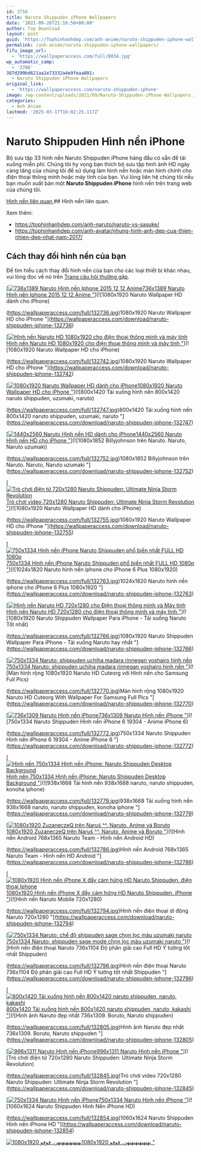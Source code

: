 ```yaml
---
id: 3756
title: Naruto Shippuden iPhone Wallpapers
date: '2021-09-26T21:16:50+00:00'
author: Top Download
layout: post
guid: 'https://Tophinhanhdep.com/anh-anime/naruto-shippuden-iphone-wallpapers/'
permalink: /anh-anime/naruto-shippuden-iphone-wallpapers/
fifu_image_url:
  - 'https://wallpaperaccess.com/full/8034.jpg'
wp_automatic_camp:
  - '2766'
387d299bd621aa2e73332a4e9feaa801:
  - Naruto Shippuden iPhone Wallpapers
original_link:
  - 'https://wallpaperaccess.com/naruto-shippuden-iphone'
image: /wp-content/uploads/2021/09/Naruto-Shippuden-iPhone-Wallpapers.jpg
categories:
  - Ảnh Anime
lastmod: '2025-03-17T16:02:25.117Z'
---
```

# Naruto Shippuden Hình nền iPhone

Bộ sưu tập 33 hình nền Naruto Shippuden iPhone hàng đầu có sẵn để tải xuống miễn phí. Chúng tôi hy vọng bạn thích bộ sưu tập hình ảnh HD ngày càng tăng của chúng tôi để sử dụng làm hình nền hoặc màn hình chính cho điện thoại thông minh hoặc máy tính của bạn. Vui lòng liên hệ chúng tôi nếu bạn muốn xuất bản một **Naruto Shippuden iPhone** hình nền trên trang web của chúng tôi.

[Hình nền liên quan ](#related) ## Hình nền liên quan.

   
 Xem thêm:

   
- <https://tophinhanhdep.com/anh-naruto/naruto-vs-sasuke/>
- <https://tophinhanhdep.com/anh-avatar/nhung-hinh-anh-dep-cua-thien-nhien-dep-nhat-nam-2017/>

## Cách thay đổi hình nền của bạn

Để tìm hiểu cách thay đổi hình nền của bạn cho các loại thiết bị khác nhau, vui lòng đọc về nó trên [Trang câu hỏi thường gặp](https://tophinhanhdep.com/faq/).

  
[[![736x1389 Naruto Hình nền Iphone 2015 12 12 Anime](https://wallpaperaccess.com/full/8034.jpg)736x1389 Naruto Hình nền Iphone 2015 12 12 Anime "](https://wallpaperaccess.com/download/naruto-shippuden-iphone-8034)](![1080x1920 Naruto Wallpaper HD dành cho iPhone)

(https://wallpaperaccess.com/full/132736.jpg)1080x1920 Naruto Wallpaper HD cho iPhone "](https://wallpaperaccess.com/download/naruto-shippuden-iphone-132736)

[[![Hình nền Naruto HD 1080x1920 cho điện thoại thông minh và máy tính](https://wallpaperaccess.com/full/132739.jpg)Hình nền Naruto HD 1080x1920 cho điện thoại thông minh và máy tính "](https://wallpaperaccess.com/download/naruto-shippuden-iphone-132739)](![1080x1920 Naruto Wallpaper HD cho iPhone)

(https://wallpaperaccess.com/full/132742.jpg)1080x1920 Naruto Wallpaper HD cho iPhone "](https://wallpaperaccess.com/download/naruto-shippuden-iphone-132742)

[[![1080x1920 Naruto Wallpaper HD dành cho iPhone](https://wallpaperaccess.com/full/132744.jpg)1080x1920 Naruto Wallpaper HD cho iPhone "](https://wallpaperaccess.com/download/naruto-shippuden-iphone-132744)](![800x1420 Tải xuống hình nền 800x1420 naruto shippuden, uzumaki, naruto)

(https://wallpaperaccess.com/full/132747.jpg)800x1420 Tải xuống hình nền 800x1420 naruto shippuden, uzumaki, naruto "](https://wallpaperaccess.com/download/naruto-shippuden-iphone-132747)

[[![1440x2560 Naruto Hình nền HD dành cho iPhone](https://wallpaperaccess.com/full/132749.jpg)1440x2560 Naruto Hình nền HD cho iPhone "](https://wallpaperaccess.com/download/naruto-shippuden-iphone-132749)](![1080x1852 Billyjohnson trên Naruto.  Naruto, Naruto uzumaki)

(https://wallpaperaccess.com/full/132752.jpg)1080x1852 Billyjohnson trên Naruto. Naruto, Naruto uzumaki "](https://wallpaperaccess.com/download/naruto-shippuden-iphone-132752)

[[![Trò chơi điện tử 720x1280 Naruto Shippuden: Ultimate Ninja Storm Revolution](https://wallpaperaccess.com/full/132754.jpg)Trò chơi video 720x1280 Naruto Shippuden: Ultimate Ninja Storm Revolution "](https://wallpaperaccess.com/download/naruto-shippuden-iphone-132754)](![1080x1920 Naruto Wallpaper HD dành cho iPhone)

(https://wallpaperaccess.com/full/132755.jpg)1080x1920 Naruto Wallpaper HD cho iPhone "](https://wallpaperaccess.com/download/naruto-shippuden-iphone-132755)

[[![750x1334 Hình nền iPhone Naruto Shippuden phổ biến nhất FULL HD 1080p](https://wallpaperaccess.com/full/132758.jpg)750x1334 Hình nền iPhone Naruto Shippuden phổ biến nhất FULL HD 1080p "](https://wallpaperaccess.com/download/naruto-shippuden-iphone-132758)](![1024x1820 Naruto hình nền iphone cho iPhone 6 Plus 1080x1920)

(https://wallpaperaccess.com/full/132763.jpg)1024x1820 Naruto hình nền iphone cho iPhone 6 Plus 1080x1920 "](https://wallpaperaccess.com/download/naruto-shippuden-iphone-132763)

[[![Hình nền Naruto HD 720x1280 cho Điện thoại thông minh và Máy tính](https://wallpaperaccess.com/full/132765.jpg)Hình nền Naruto HD 720x1280 cho điện thoại thông minh và máy tính "](https://wallpaperaccess.com/download/naruto-shippuden-iphone-132765)](![1080x1920 Naruto Shippuden Wallpaper Para iPhone - Tải xuống Naruto Tốt nhất)

(https://wallpaperaccess.com/full/132766.jpg)1080x1920 Naruto Shippuden Wallpaper Para iPhone - Tải xuống Naruto hay nhất "](https://wallpaperaccess.com/download/naruto-shippuden-iphone-132766)

[[![750x1334 Naruto: shippuden uchiha madara rinnegan yoshairo hình nền](https://wallpaperaccess.com/full/132767.jpg)750x1334 Naruto: shippuden uchiha madara rinnegan yoshairo hình nền "](https://wallpaperaccess.com/download/naruto-shippuden-iphone-132767)](![Màn hình rộng 1080x1920 Naruto HD Cuteorg với Hình nền cho Samsung Full Pics)

(https://wallpaperaccess.com/full/132770.jpg)Màn hình rộng 1080x1920 Naruto HD Cuteorg With Wallpaper For Samsung Full Pics "](https://wallpaperaccess.com/download/naruto-shippuden-iphone-132770)

[[![736x1309 Naruto Hình nền iPhone](https://wallpaperaccess.com/full/132771.jpg)736x1309 Naruto Hình nền iPhone "](https://wallpaperaccess.com/download/naruto-shippuden-iphone-132771)](![750x1334 Naruto Shippuden Hình nền iPhone 6 19304 - Anime iPhone 6)

(https://wallpaperaccess.com/full/132772.jpg)750x1334 Naruto Shippuden Hình nền iPhone 6 19304 - Anime iPhone 6 "](https://wallpaperaccess.com/download/naruto-shippuden-iphone-132772)

[[![Hình nền 750x1334 Hình nền iPhone: Naruto Shippuden Desktop Background](https://wallpaperaccess.com/full/132774.jpg)Hình nền 750x1334 Hình nền iPhone: Naruto Shippuden Desktop Background "](https://wallpaperaccess.com/download/naruto-shippuden-iphone-132774)](![938x1668 Tải hình nền 938x1668 naruto, naruto shippuden, konoha iphone)

(https://wallpaperaccess.com/full/132779.jpg)938x1668 Tải xuống hình nền 938x1668 naruto, naruto shippuden, konoha iphone "](https://wallpaperaccess.com/download/naruto-shippuden-iphone-132779)

[[![1080x1920 ZuzaneczeQ trên Naruś ^^.  Naruto, Anime và Boruto](https://wallpaperaccess.com/full/132784.jpg)1080x1920 ZuzaneczeQ trên Naruś ^^. Naruto, Anime và Boruto "](https://wallpaperaccess.com/download/naruto-shippuden-iphone-132784)](![Hình nền Android 768x1365 Naruto Team - Hình nền Android HD)

(https://wallpaperaccess.com/full/132786.jpg)Hình nền Android 768x1365 Naruto Team - Hình nền HD Android "](https://wallpaperaccess.com/download/naruto-shippuden-iphone-132786)

[[![1080x1920 Hình nền iPhone X đầy cảm hứng HD Naruto Shippuden.  điện thoại Iphone](https://wallpaperaccess.com/full/132790.jpg)1080x1920 Hình nền iPhone X đầy cảm hứng HD Naruto Shippuden. iPhone "](https://wallpaperaccess.com/download/naruto-shippuden-iphone-132790)](![Hình nền Naruto Mobile 720x1280)

(https://wallpaperaccess.com/full/132794.jpg)Hình nền điện thoại di động Naruto 720x1280 "](https://wallpaperaccess.com/download/naruto-shippuden-iphone-132794)

[[![750x1334 Naruto: chế độ shippuden sage chọn lọc màu uzumaki naruto](https://wallpaperaccess.com/full/132795.jpg)750x1334 Naruto: shippuden sage mode chọn lọc màu uzumaki naruto "](https://wallpaperaccess.com/download/naruto-shippuden-iphone-132795)](![Hình nền điện thoại Naruto 736x1104 Độ phân giải cao Full HD Ý tưởng tốt nhất Shippuden)

(https://wallpaperaccess.com/full/132796.jpg)Hình nền điện thoại Naruto 736x1104 Độ phân giải cao Full HD Ý tưởng tốt nhất Shippuden "](https://wallpaperaccess.com/download/naruto-shippuden-iphone-132796)

[[![800x1420 Tải xuống hình nền 800x1420 naruto shippuden, naruto, kakashi](https://wallpaperaccess.com/full/132798.jpg)800x1420 Tải xuống hình nền 800x1420 naruto shippuden, naruto, kakashi "](https://wallpaperaccess.com/download/naruto-shippuden-iphone-132798)](![Hình ảnh Naruto đẹp nhất 736x1309.  Boruto, Naruto shippuden)

(https://wallpaperaccess.com/full/132805.jpg)Hình ảnh Naruto đẹp nhất 736x1309. Boruto, Naruto shippuden "](https://wallpaperaccess.com/download/naruto-shippuden-iphone-132805)

[[![996x1311 Naruto Hình nền iPhone](https://wallpaperaccess.com/full/132811.jpg)996x1311 Naruto Hình nền iPhone "](https://wallpaperaccess.com/download/naruto-shippuden-iphone-132811)](![Trò chơi điện tử 720x1280 Naruto Shippuden: Ultimate Ninja Storm Revolution)

(https://wallpaperaccess.com/full/132845.jpg)Trò chơi video 720x1280 Naruto Shippuden: Ultimate Ninja Storm Revolution "](https://wallpaperaccess.com/download/naruto-shippuden-iphone-132845)

[[![750x1334 Naruto Hình nền iPhone](https://wallpaperaccess.com/full/132849.jpg)750x1334 Naruto Hình nền iPhone "](https://wallpaperaccess.com/download/naruto-shippuden-iphone-132849)](![1060x1624 Naruto Shippuden Hình Nền iPhone HD)

(https://wallpaperaccess.com/full/132854.jpg)1060x1624 Naruto Shippuden Hình nền iPhone HD "](https://wallpaperaccess.com/download/naruto-shippuden-iphone-132854)

[![1080x1920 نهنهنهنهنهنهن.  فوفو](https://wallpaperaccess.com/full/132858.jpg)1080x1920 نهنهنهنهنهنهن. فوفو "](https://wallpaperaccess.com/download/naruto-shippuden-iphone-132858)
